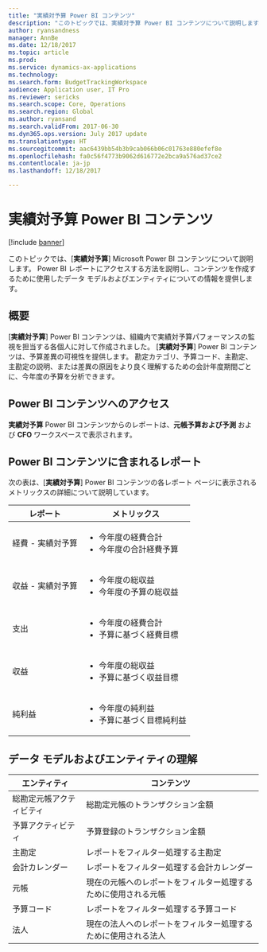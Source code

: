 ```yaml
---
title: "実績対予算 Power BI コンテンツ"
description: "このトピックでは、実績対予算 Power BI コンテンツについて説明します。 コンテンツに含まれているレポートにアクセスする方法を説明し、コンテンツを作成するために使用したデータ モデルおよびエンティティについての情報を提供します。"
author: ryansandness
manager: AnnBe
ms.date: 12/18/2017
ms.topic: article
ms.prod: 
ms.service: dynamics-ax-applications
ms.technology: 
ms.search.form: BudgetTrackingWorkspace
audience: Application user, IT Pro
ms.reviewer: sericks
ms.search.scope: Core, Operations
ms.search.region: Global
ms.author: ryansand
ms.search.validFrom: 2017-06-30
ms.dyn365.ops.version: July 2017 update
ms.translationtype: HT
ms.sourcegitcommit: aac6439bb54b3b9cab066b06c01763e880efef8e
ms.openlocfilehash: fa0c56f4773b9062d616772e2bca9a576ad37ce2
ms.contentlocale: ja-jp
ms.lasthandoff: 12/18/2017

---
```


# <a name="actual-vs-budget-power-bi-content"></a>実績対予算 Power BI コンテンツ

[!include [banner](../includes/banner.md)]

このトピックでは、[**実績対予算**] Microsoft Power BI コンテンツについて説明します。 Power BI レポートにアクセスする方法を説明し、コンテンツを作成するために使用したデータ モデルおよびエンティティについての情報を提供します。

## <a name="overview"></a>概要

[**実績対予算**] Power BI コンテンツは、組織内で実績対予算パフォーマンスの監視を担当する各個人に対して作成されました。 [**実績対予算**] Power BI コンテンツは、予算差異の可視性を提供します。 勘定カテゴリ、予算コード、主勘定、主勘定の説明、または差異の原因をより良く理解するための会計年度期間ごとに、今年度の予算を分析できます。

## <a name="accessing-the-power-bi-content"></a>Power BI コンテンツへのアクセス
**実績対予算** Power BI コンテンツからのレポートは、**元帳予算および予測** および **CFO** ワークスペースで表示されます。

## <a name="reports-that-are-included-in-the-power-bi-content"></a>Power BI コンテンツに含まれるレポート
次の表は、[**実績対予算**] Power BI コンテンツの各レポート ページに表示されるメトリックスの詳細について説明しています。

| レポート                       | メトリックス                                                                             |
|-----------------------------|-------------------------------------------------------------------------------------|
| 経費 - 実績対予算 | <ul><li>今年度の経費合計</li><li>今年度の合計経費予算</li></ul>  |
| 収益 - 実績対予算  | <ul><li>今年度の総収益</li><li>今年度の予算の総収益</li><ul>     |
| 支出                     | <ul><li>今年度の経費合計</li><li>予算に基づく経費目標</li><ul> |
| 収益                     | <ul><li>今年度の総収益</li><li>予算に基づく収益目標</li><ul>   |
| 純利益                  | <ul><li>今年度の純利益</li><li>予算に基づく目標純利益</li><ul>   |

## <a name="understanding-the-data-model-and-entities"></a>データ モデルおよびエンティティの理解

| エンティティ                    | コンテンツ                                                                         |
|---------------------------|----------------------------------------------------------------------------------|
| 総勘定元帳アクティビティ | 総勘定元帳のトランザクション金額                                       |
| 予算アクティビティ         | 予算登録のトランザクション金額                                      |
| 主勘定             | レポートをフィルター処理する主勘定                                               |
| 会計カレンダー          | レポートをフィルター処理する会計カレンダー                                            |
| 元帳                   | 現在の元帳へのレポートをフィルター処理するために使用される元帳              |
| 予算コード              | レポートをフィルター処理する予算コード                                                |
| 法人            | 現在の法人へのレポートをフィルター処理するために使用される法人 |

